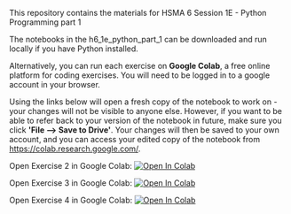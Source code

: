 This repository contains the materials for HSMA 6 Session 1E - Python Programming part 1

The notebooks in the h6_1e_python_part_1 can be downloaded and run locally if you have Python installed.

Alternatively, you can run each exercise on **Google Colab**, a free online platform for coding exercises. You will need to be logged in to a google account in your browser. 

Using the links below will open a fresh copy of the notebook to work on - your changes will not be visible to anyone else. However, if you want to be able to refer back to your version of the notebook in future, make sure you click **'File --> Save to Drive'**. 
Your changes will then be saved to your own account, and you can access your edited copy of the notebook from https://colab.research.google.com/.

Open Exercise 2 in Google Colab: <a target="_blank" href="https://colab.research.google.com/github/hsma-programme/h6_1e_python_part_1/blob/main/1e_python_programming_part_1/1e_2.ipynb">
  <img src="https://colab.research.google.com/assets/colab-badge.svg" alt="Open In Colab"/>
</a>

Open Exercise 3 in Google Colab: <a target="_blank" href="https://colab.research.google.com/github/hsma-programme/h6_1e_python_part_1/blob/main/1e_python_programming_part_1/1e_3.ipynb">
  <img src="https://colab.research.google.com/assets/colab-badge.svg" alt="Open In Colab"/>
</a>

Open Exercise 4 in Google Colab: <a target="_blank" href="https://colab.research.google.com/github/hsma-programme/h6_1e_python_part_1/blob/main/1e_python_programming_part_1/1e_4.ipynb">
  <img src="https://colab.research.google.com/assets/colab-badge.svg" alt="Open In Colab"/>
</a>
